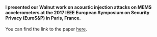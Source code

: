 #### I presented our **Walnut** work on acoustic injection attacks on MEMS accelerometers at the 2017 IEEE European Symposium on Security Privacy (EuroS&P) in Paris, France.

You can find the link to the paper
[here](https://spqr.eecs.umich.edu/papers/trippel-IEEE-oaklawn-walnut-2017.pdf).
